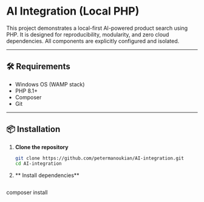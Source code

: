 # AI Integration (Local PHP)

This project demonstrates a local-first AI-powered product search using PHP. It is designed for reproducibility, modularity, and zero cloud dependencies. All components are explicitly configured and isolated.

---

## 🛠 Requirements

- Windows OS (WAMP stack)
- PHP 8.1+
- Composer
- Git

---

## 📦 Installation

1. **Clone the repository**

   ```bash
   git clone https://github.com/petermanoukian/AI-integration.git
   cd AI-integration

2. ** Install dependencies**
   ```bash
composer install

